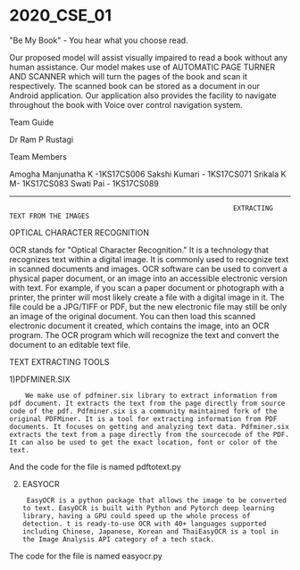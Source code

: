 # 2020_CSE_01

"Be My Book" - You hear what you choose read.

Our proposed model will assist visually impaired to read a book without any human assistance. 
Our model makes use of AUTOMATIC PAGE TURNER AND SCANNER which will turn the pages of the book and scan it respectively.
The scanned book can be stored as  a document  in our Android application.
Our application also provides the facility to navigate throughout the book with Voice over control navigation system.


Team Guide 

Dr Ram P Rustagi

Team Members

Amogha Manjunatha K -1KS17CS006
Sakshi Kumari - 1KS17CS071
Srikala K M- 1KS17CS083
Swati Pai - 1KS17CS089



----------------------------------------------------------------------------------------------------------------------------------------------------------------------------------

                                                            EXTRACTING TEXT FROM THE IMAGES

OPTICAL CHARACTER RECOGNITION

OCR stands for "Optical Character Recognition." It is a technology that recognizes text within a digital
image. It is commonly used to recognize text in scanned documents and images.
OCR software can be used to convert a physical paper document, or an image into an accessible 
electronic version with text. For example, if you scan a paper document or photograph with a printer, 
the printer will most likely create a file with a digital image in it. The file could be a JPG/TIFF or PDF, but the new electronic file may still be only an image of the original document. You can then load this
scanned electronic document it created, which contains the image, into an OCR program. The OCR 
program which will recognize the text and convert the document to an editable text file.


TEXT EXTRACTING TOOLS

1)PDFMINER.SIX 

        We make use of pdfminer.six library to extract information from pdf document. It extracts the text from the page directly from source code of the pdf. Pdfminer.six is a community maintained fork of the original PDFMiner. It is a tool for extracting information from PDF documents. It focuses on getting and analyzing text data. Pdfminer.six extracts the text from a page directly from the sourcecode of the PDF. It can also be used to get the exact location, font or color of the text.

And the code for the file is named pdftotext.py

2) EASYOCR

        EasyOCR is a python package that allows the image to be converted to text. EasyOCR is built with Python and Pytorch deep learning library, having a GPU could speed up the whole process of detection. t is ready-to-use OCR with 40+ languages supported including Chinese, Japanese, Korean and ThaiEasyOCR is a tool in the Image Analysis API category of a tech stack.

The code for the file is named easyocr.py




                                         
     
